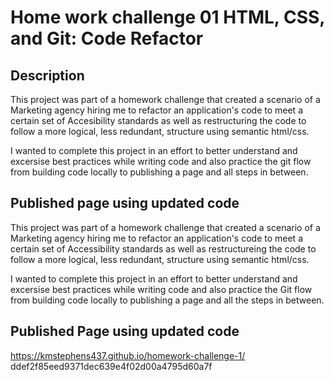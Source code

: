 # Home work challenge 01 HTML, CSS, and Git: Code Refactor


## Description

This project was part of a homework challenge that created a scenario of a Marketing agency hiring me to refactor an application's code to meet a certain set of Accesibility standards as well as restructuring the code to follow a more logical, less redundant, structure using semantic html/css.

I wanted to complete this project in an effort to better understand and excersise best practices while writing code and also practice the git flow from building code locally to publishing a page and all steps in between.

## Published page using updated code

This project was part of a homework challenge that created a scenario of a Marketing agency hiring me to refactor an application's code to meet
a certain set of Accessibility standards as well as restructureing the code to follow a more logical, less redundant, structure using semantic 
html/css.

I wanted to complete this project in an effort to better understand and excersise best practices while writing code and also practice the 
Git flow from building code locally to publishing a page and all the steps in between. 

## Published Page using updated code

https://kmstephens437.github.io/homework-challenge-1/
ddef2f85eed9371dec639e4f02d00a4795d60a7f

